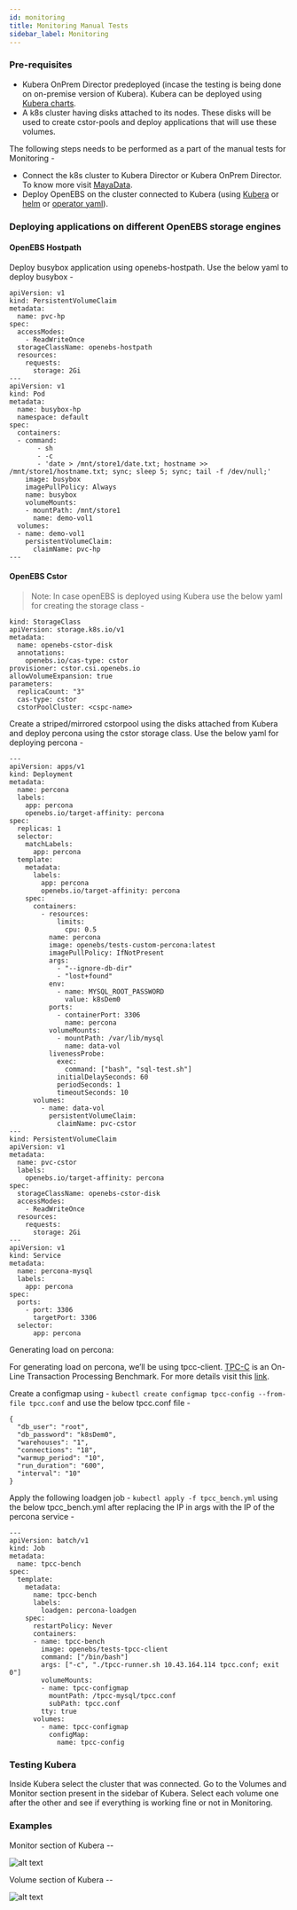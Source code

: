 ```yaml
---
id: monitoring
title: Monitoring Manual Tests
sidebar_label: Monitoring
---
```


### Pre-requisites

- Kubera OnPrem Director predeployed (incase the testing is being done on on-premise version of Kubera). Kubera can be deployed using [Kubera charts](https://charts.mayadata.io/).
- A k8s cluster having disks attached to its nodes. These disks will be used to create cstor-pools and deploy applications that will use these volumes.

The following steps needs to be performed as a part of the manual tests for Monitoring -

- Connect the k8s cluster to Kubera Director or Kubera OnPrem Director. To know more visit [MayaData](https://portal.mayadata.io/).
- Deploy OpenEBS on the cluster connected to Kubera (using [Kubera](https://blog.mayadata.io/overview-set-up-configure-kubera) or [helm](https://openebs.github.io/charts/) or [operator yaml](https://github.com/openebs/openebs/blob/master/k8s/openebs-operator.yaml)).

### Deploying applications on different OpenEBS storage engines

#### OpenEBS Hostpath

Deploy busybox application using openebs-hostpath. Use the below yaml to deploy busybox -

```
apiVersion: v1
kind: PersistentVolumeClaim
metadata:
  name: pvc-hp
spec:
  accessModes:
    - ReadWriteOnce
  storageClassName: openebs-hostpath
  resources:
    requests:
      storage: 2Gi
---
apiVersion: v1
kind: Pod
metadata:
  name: busybox-hp
  namespace: default
spec:
  containers:
  - command:
       - sh
       - -c
       - 'date > /mnt/store1/date.txt; hostname >> /mnt/store1/hostname.txt; sync; sleep 5; sync; tail -f /dev/null;'
    image: busybox
    imagePullPolicy: Always
    name: busybox
    volumeMounts:
    - mountPath: /mnt/store1
      name: demo-vol1
  volumes:
  - name: demo-vol1
    persistentVolumeClaim:
      claimName: pvc-hp
---
```

#### OpenEBS Cstor

> Note: In case openEBS is deployed using Kubera use the below yaml for creating the storage class -

```
kind: StorageClass
apiVersion: storage.k8s.io/v1
metadata:
  name: openebs-cstor-disk
  annotations:
    openebs.io/cas-type: cstor
provisioner: cstor.csi.openebs.io
allowVolumeExpansion: true
parameters:
  replicaCount: "3"
  cas-type: cstor
  cstorPoolCluster: <cspc-name>
```

Create a striped/mirrored cstorpool using the disks attached from Kubera and deploy percona using the cstor storage class. Use the below yaml for deploying percona -

```
---
apiVersion: apps/v1
kind: Deployment
metadata:
  name: percona
  labels:
    app: percona 
    openebs.io/target-affinity: percona
spec:
  replicas: 1
  selector: 
    matchLabels:
      app: percona 
  template: 
    metadata:
      labels: 
        app: percona
        openebs.io/target-affinity: percona
    spec:
      containers:
        - resources:
            limits:
              cpu: 0.5
          name: percona
          image: openebs/tests-custom-percona:latest
          imagePullPolicy: IfNotPresent
          args:
            - "--ignore-db-dir"
            - "lost+found"
          env:
            - name: MYSQL_ROOT_PASSWORD
              value: k8sDem0
          ports:
            - containerPort: 3306
              name: percona
          volumeMounts:
            - mountPath: /var/lib/mysql
              name: data-vol
          livenessProbe:
            exec:
              command: ["bash", "sql-test.sh"]
            initialDelaySeconds: 60
            periodSeconds: 1
            timeoutSeconds: 10 
      volumes:
        - name: data-vol
          persistentVolumeClaim:
            claimName: pvc-cstor 
---
kind: PersistentVolumeClaim
apiVersion: v1
metadata:
  name: pvc-cstor 
  labels: 
    openebs.io/target-affinity: percona  
spec:
  storageClassName: openebs-cstor-disk 
  accessModes:
    - ReadWriteOnce
  resources:
    requests:
      storage: 2Gi
---
apiVersion: v1
kind: Service
metadata:
  name: percona-mysql
  labels:
    app: percona 
spec:
  ports:
    - port: 3306
      targetPort: 3306
  selector:
      app: percona
```


Generating load on percona:

For generating load on percona, we’ll be using tpcc-client. [TPC-C](http://www.tpc.org/tpcc/) is an On-Line Transaction Processing Benchmark. For more details visit this [link](https://github.com/openebs/e2e-tests/tree/master/apps/percona/workload).

Create a configmap using - `kubectl create configmap tpcc-config --from-file tpcc.conf` and use the below tpcc.conf file -

```
{
  "db_user": "root",
  "db_password": "k8sDem0",
  "warehouses": "1",
  "connections": "18",
  "warmup_period": "10",
  "run_duration": "600",
  "interval": "10"
}
```

Apply the following loadgen job - `kubectl apply -f tpcc_bench.yml` using the below tpcc_bench.yml after replacing the IP in args with the IP of the percona service -

```
---
apiVersion: batch/v1
kind: Job
metadata:
  name: tpcc-bench
spec:
  template:
    metadata:
      name: tpcc-bench
      labels:
        loadgen: percona-loadgen
    spec:
      restartPolicy: Never
      containers:
      - name: tpcc-bench 
        image: openebs/tests-tpcc-client
        command: ["/bin/bash"]
        args: ["-c", "./tpcc-runner.sh 10.43.164.114 tpcc.conf; exit 0"]
        volumeMounts:
        - name: tpcc-configmap
          mountPath: /tpcc-mysql/tpcc.conf
          subPath: tpcc.conf
        tty: true 
      volumes:
        - name: tpcc-configmap
          configMap:
            name: tpcc-config
```

### Testing Kubera

Inside Kubera select the cluster that was connected. Go to the Volumes and Monitor section present in the sidebar of Kubera. Select each volume one after the other and see if everything is working fine or not in Monitoring.

### Examples

Monitor section of Kubera --

![alt text](https://github.com/mayadata-io/oep-e2e/blob/master/testplan/static/img/monitor.png 'Monitor')

Volume section of Kubera --

![alt text](https://github.com/mayadata-io/oep-e2e/blob/master/testplan/static/img/volumes.png 'Volumes')